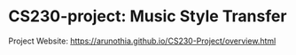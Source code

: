 # CS230-project: Music Style Transfer

Project Website: https://arunothia.github.io/CS230-Project/overview.html
